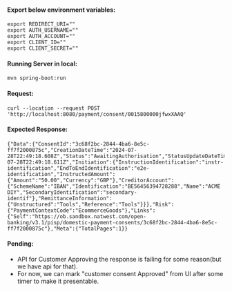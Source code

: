 #### Export below environment variables:
```
export REDIRECT_URI=""
export AUTH_USERNAME=""
export AUTH_ACCOUNT=""
export CLIENT_ID=""
export CLIENT_SECRET=""
```

#### Running Server in local: 
```mvn spring-boot:run```

#### Request:

```
curl --location --request POST 'http://localhost:8080/payment/consent/0015800000jfwxXAAQ'
```

#### Expected Response:
```
{"Data":{"ConsentId":"3c68f2bc-2844-4ba6-8e5c-ff7f2000875c","CreationDateTime":"2024-07-28T22:49:18.608Z","Status":"AwaitingAuthorisation","StatusUpdateDateTime":"2024-07-28T22:49:18.611Z","Initiation":{"InstructionIdentification":"instr-identification","EndToEndIdentification":"e2e-identification","InstructedAmount":{"Amount":"50.00","Currency":"GBP"},"CreditorAccount":{"SchemeName":"IBAN","Identification":"BE56456394728288","Name":"ACME DIY","SecondaryIdentification":"secondary-identif"},"RemittanceInformation":{"Unstructured":"Tools","Reference":"Tools"}}},"Risk":{"PaymentContextCode":"EcommerceGoods"},"Links":{"Self":"https://ob.sandbox.natwest.com/open-banking/v3.1/pisp/domestic-payment-consents/3c68f2bc-2844-4ba6-8e5c-ff7f2000875c"},"Meta":{"TotalPages":1}}
```

#### Pending: 
- API for Customer Approving the response is failing for some reason(but we have api for that). 
- For now, we can mark "customer consent Approved" from UI after some timer to make it presentable.

